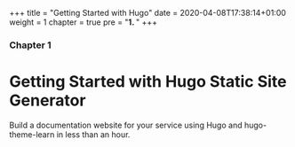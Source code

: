 +++
title = "Getting Started with Hugo"
date = 2020-04-08T17:38:14+01:00
weight = 1
chapter = true
pre = "<b>1. </b>"
+++

### Chapter 1

# Getting Started with Hugo Static Site Generator

Build a documentation website for your service using Hugo and hugo-theme-learn in less than an hour.
